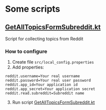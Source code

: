 # Some scripts

## [GetAllTopicsFormSubreddit.kt](src/GetAllTopicsFormSubreddit.kt)

Script for collecting topics from Reddit

### How to configure

1. Create file `src/local_config.properties`
2. Add properties:
```properties
reddit.username=Your real username
reddit.password=Your real user password
reddit.app_id=Your application id
reddit.app_secret=Your application secret
reddit.read.subreddit=Subreddit name
```
3. Run script [GetAllTopicsFormSubreddit.kt](src/GetAllTopicsFormSubreddit.kt)
